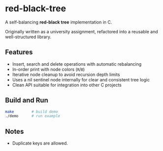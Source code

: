 # red-black-tree

A self-balancing **red-black tree** implementation in C.  

Originally written as a university assignment, refactored into a reusable and well-structured library.

## Features

- Insert, search and delete operations with automatic rebalancing
- In-order print with node colors (`R`/`B`)
- Iterative node cleanup to avoid recursion depth limits
- Uses a nil sentinel node internally for clear and consistent tree logic
- Clean API suitable for integration into other C projects

## Build and Run

```bash
make        # build demo
./demo      # run example
```

## Notes

- Duplicate keys are allowed.
